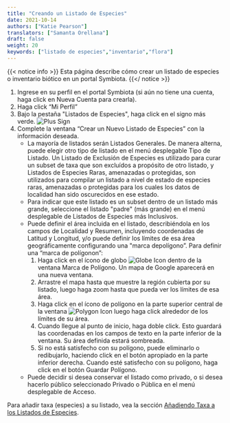 ```yaml
---
title: "Creando un Listado de Especies"
date: 2021-10-14
authors: ["Katie Pearson"]
translators: ["Samanta Orellana"]
draft: false
weight: 20
keywords: ["listado de especies","inventario","flora"]
---
```


{{< notice info >}}
   Esta página describe cómo crear un listado de especies o inventario biótico en un portal Symbiota.
{{</ notice >}}

1.	Ingrese en su perfil en el portal Symbiota (si aún no tiene una cuenta, haga click en Nueva Cuenta para crearla).
2.	Haga click “Mi Perfil”
3.	Bajo la pestaña "Listados de Especies", haga click en el signo más verde. ![Plus Sign](/symbiota-docs/images/add.png)
4.	Complete la ventana “Crear un Nuevo Listado de Especies” con la información deseada.
      * La mayoría de listados serán Listados Generales. De manera alterna, puede elegir otro tipo de listado en el menú desplegable Tipo de Listado. Un Listado de Exclusión de Especies es utilizado para curar un subset de taxa que son excluídos a propósito de otro listado, y Listados de Especies Raras, amenazadas o protegidas, son utilizados para compilar un listado a nivel de estado de especies raras, amenazadas o protegidas para los cuales los datos de localidad han sido oscurecidos en ese estado.
      * Para indicar que este listado es un subset dentro de un listado más grande, seleccione el listado "padre" (más grande) en el menú desplegable de Listados de Especies más Inclusivos.
      * Puede definir el área incluida en el listado, describiéndola en los campos de Localidad y Resumen, incluyendo coordenadas de Latitud y Longitud, y/o puede definir los límites de esa área geográficamente configurando una "marca depolígono”. Para definir una “marca de polígonon”:
        1. Haga click en el ícono de globo ![Globe Icon](/symbiota-docs/images/world.png) dentro de la ventana Marca de Polígono. Un mapa de Google aparecerá en una nueva ventana.
        2. Arrastre el mapa hasta que muestre la región cubierta por su listado, luego haga zoom hasta que pueda ver los límites de esa área. 
        3. Haga click en el ícono de polígono en la parte superior central de la ventana ![Polygon Icon](/symbiota-docs/images/polygon.PNG) luego haga click alrededor de los límites de su área.
        4. Cuando llegue al punto de inicio, haga doble click. Esto guardará las coordenadas en los campos de texto en la parte inferior de la ventana. Su área definida estará sombreada.
        5. Si no está satisfecho con su polígono, puede eliminarlo o redibujarlo, haciendo click en el botón apropiado en la parte inferior derecha. Cuando esté satisfecho con su polígono, haga click en el botón  Guardar Polígono. 
    * Puede decidir si desea conservar el listado como privado, o si desea hacerlo público seleccionado Privado o Pública en el menú desplegable de Acceso.

Para añadir taxa (especies) a su listado, vea la sección [Añadiendo Taxa a los Listados de Especies](https://biokic.github.io/symbiota-docs/es/user/checklist/add/).
